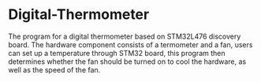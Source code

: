 # Digital-Thermometer
The program for a digital thermometer based on STM32L476 discovery board.
The hardware component consists of a termometer and a fan, users can set up a temperature through STM32 board, this program then determines whether the fan should be turned on to cool the hardware, as well as the speed of the fan.
